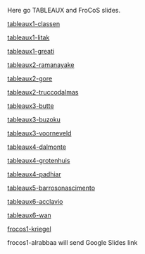 Here go TABLEAUX and FroCoS slides.


[tableaux1-classen](tableaux1-classen.pdf)

[tableaux1-litak](tableaux1-litak.pdf)

[tableaux1-greati](tableaux1-greati.pdf)


[tableaux2-ramanayake](tableaux2-ramanayake.pdf)

[tableaux2-gore](tableaux2-gore.pdf)

[tableaux2-truccodalmas](tableaux2-truccodalmas.pdf)


[tableaux3-butte](tableaux3-butte.pdf)

[tableaux3-buzoku](tableaux3-buzoku.pdf)

[tableaux3-voorneveld](tableaux3-voorneveld.pdf)



[tableaux4-dalmonte](tableaux4-dalmonte.pdf)

[tableaux4-grotenhuis](tableaux4-grotenhuis.pdf)

[tableaux4-padhiar](tableaux4-padhiar.pdf)


[tableaux5-barrosonascimento](tableaux5-barrosonascimento.pdf)


[tableaux6-acclavio](tableaux6-acclavio.pdf)

[tableaux6-wan](tableaux6-wan.pdf)


[frocos1-kriegel](frocos1-kriegel.pdf)

frocos1-alrabbaa will send Google Slides link


